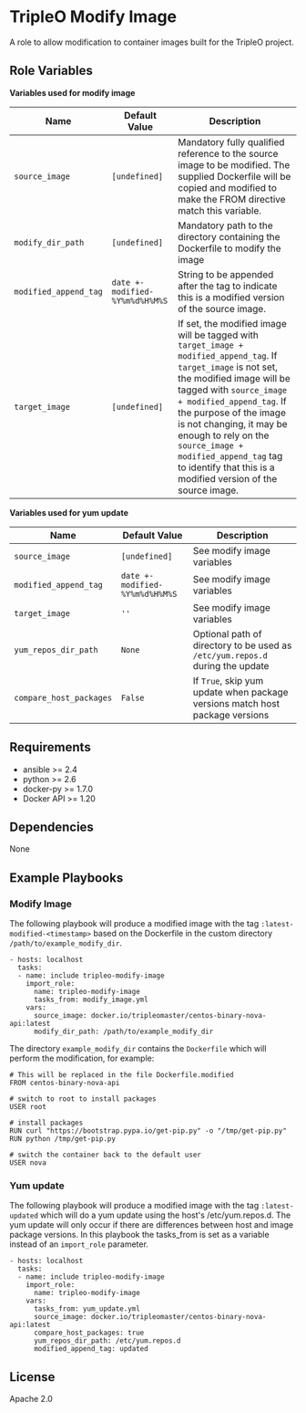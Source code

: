 # TripleO Modify Image #

A role to allow modification to container images built for the TripleO project.

## Role Variables ##

**Variables used for modify image**

| Name              | Default Value       | Description          |
|-------------------|---------------------|----------------------|
| `source_image` | `[undefined]` | Mandatory fully qualified reference to the source image to be modified. The supplied Dockerfile will be copied and modified to make the FROM directive match this variable. |
| `modify_dir_path` | `[undefined]` | Mandatory path to the directory containing the Dockerfile to modify the image |
| `modified_append_tag` | `date +-modified-%Y%m%d%H%M%S` | String to be appended after the tag to indicate this is a modified version of the source image. |
| `target_image` | `[undefined]` | If set, the modified image will be tagged with `target_image + modified_append_tag`. If `target_image` is not set, the modified image will be tagged with `source_image + modified_append_tag`. If the purpose of the image is not changing, it may be enough to rely on the `source_image + modified_append_tag` tag to identify that this is a modified version of the source image. |


**Variables used for yum update**

| Name              | Default Value       | Description          |
|-------------------|---------------------|----------------------|
| `source_image` | `[undefined]` | See modify image variables |
| `modified_append_tag` | `date +-modified-%Y%m%d%H%M%S` | See modify image variables |
| `target_image` | `''` | See modify image variables |
| `yum_repos_dir_path` | `None` | Optional path of directory to be used as `/etc/yum.repos.d` during the update |
| `compare_host_packages` | `False` | If `True`, skip yum update when package versions match host package versions |

## Requirements ##

 - ansible >= 2.4
 - python >= 2.6
 - docker-py >= 1.7.0
 - Docker API >= 1.20

## Dependencies ##

None

## Example Playbooks ##

### Modify Image ###

The following playbook will produce a modified image with the tag
`:latest-modified-<timestamp>` based on the Dockerfile in the custom directory
`/path/to/example_modify_dir`.

    - hosts: localhost
      tasks:
      - name: include tripleo-modify-image
        import_role:
          name: tripleo-modify-image
          tasks_from: modify_image.yml
        vars:
          source_image: docker.io/tripleomaster/centos-binary-nova-api:latest
          modify_dir_path: /path/to/example_modify_dir

The directory `example_modify_dir` contains the `Dockerfile` which will perform
the modification, for example:

    # This will be replaced in the file Dockerfile.modified
    FROM centos-binary-nova-api

    # switch to root to install packages
    USER root

    # install packages
    RUN curl "https://bootstrap.pypa.io/get-pip.py" -o "/tmp/get-pip.py"
    RUN python /tmp/get-pip.py

    # switch the container back to the default user
    USER nova

### Yum update ###

The following playbook will produce a modified image with the tag
`:latest-updated` which will do a yum update using the host's /etc/yum.repos.d.
The yum update will only occur if there are differences between host and image
package versions. In this playbook the tasks_from is set as a variable instead
of an `import_role` parameter.

    - hosts: localhost
      tasks:
      - name: include tripleo-modify-image
        import_role:
          name: tripleo-modify-image
        vars:
          tasks_from: yum_update.yml
          source_image: docker.io/tripleomaster/centos-binary-nova-api:latest
          compare_host_packages: true
          yum_repos_dir_path: /etc/yum.repos.d
          modified_append_tag: updated

## License ##

Apache 2.0
